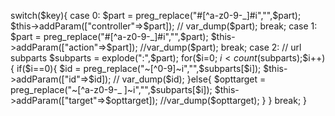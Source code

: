  switch($key){
               case 0:
                   $part = preg_replace("#[^a-z0-9-_]#i","",$part);
                   $this->addParam(["controller"=>$part]);
                  // var_dump($part);
                   break;
               case 1:
                   $part = preg_replace("#[^a-z0-9-_]#i","",$part);
                   $this->addParam(["action"=>$part]);
                    //var_dump($part);
                   break;
               case 2:
                   // url subparts
                    $subparts = explode(":",$part);
                        for($i=0; $i<count($subparts);$i++){
                            if($i==0){
                                $id = preg_replace("~[^0-9]~i","",$subparts[$i]);
                                $this->addParam(["id"=>$id]);
                               // var_dump($id);
                            }else{
                                $opttarget = preg_replace("~[^a-z0-9-_ ]~i","",$subparts[$i]);
                                $this->addParam(["target"=>$opttarget]);
                           //var_dump($opttarget);
                            }
                        }
                   break;
           }